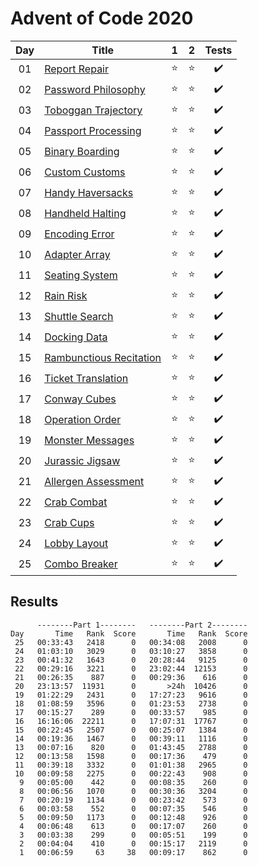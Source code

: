 # Advent of Code 2020

| Day | Title                                                           |   1    |   2    |       Tests        |
| :-: | --------------------------------------------------------------- | :----: | :----: | :----------------: |
| 01  | [Report Repair](https://adventofcode.com/2020/day/1)            | :star: | :star: | :heavy_check_mark: |
| 02  | [Password Philosophy](https://adventofcode.com/2020/day/2)      | :star: | :star: | :heavy_check_mark: |
| 03  | [Toboggan Trajectory](https://adventofcode.com/2020/day/3)      | :star: | :star: | :heavy_check_mark: |
| 04  | [Passport Processing](https://adventofcode.com/2020/day/4)      | :star: | :star: | :heavy_check_mark: |
| 05  | [Binary Boarding](https://adventofcode.com/2020/day/5)          | :star: | :star: | :heavy_check_mark: |
| 06  | [Custom Customs](https://adventofcode.com/2020/day/6)           | :star: | :star: | :heavy_check_mark: |
| 07  | [Handy Haversacks](https://adventofcode.com/2020/day/7)         | :star: | :star: | :heavy_check_mark: |
| 08  | [Handheld Halting](https://adventofcode.com/2020/day/8)         | :star: | :star: | :heavy_check_mark: |
| 09  | [Encoding Error](https://adventofcode.com/2020/day/9)           | :star: | :star: | :heavy_check_mark: |
| 10  | [Adapter Array](https://adventofcode.com/2020/day/10)           | :star: | :star: | :heavy_check_mark: |
| 11  | [Seating System](https://adventofcode.com/2020/day/11)          | :star: | :star: | :heavy_check_mark: |
| 12  | [Rain Risk](https://adventofcode.com/2020/day/12)               | :star: | :star: | :heavy_check_mark: |
| 13  | [Shuttle Search](https://adventofcode.com/2020/day/13)          | :star: | :star: | :heavy_check_mark: |
| 14  | [Docking Data](https://adventofcode.com/2020/day/14)            | :star: | :star: | :heavy_check_mark: |
| 15  | [Rambunctious Recitation](https://adventofcode.com/2020/day/15) | :star: | :star: | :heavy_check_mark: |
| 16  | [Ticket Translation](https://adventofcode.com/2020/day/16)      | :star: | :star: | :heavy_check_mark: |
| 17  | [Conway Cubes](https://adventofcode.com/2020/day/17)            | :star: | :star: | :heavy_check_mark: |
| 18  | [Operation Order](https://adventofcode.com/2020/day/18)         | :star: | :star: | :heavy_check_mark: |
| 19  | [Monster Messages](https://adventofcode.com/2020/day/19)        | :star: | :star: | :heavy_check_mark: |
| 20  | [Jurassic Jigsaw](https://adventofcode.com/2020/day/20)         | :star: | :star: | :heavy_check_mark: |
| 21  | [Allergen Assessment](https://adventofcode.com/2020/day/21)     | :star: | :star: | :heavy_check_mark: |
| 22  | [Crab Combat](https://adventofcode.com/2020/day/22)             | :star: | :star: | :heavy_check_mark: |
| 23  | [Crab Cups](https://adventofcode.com/2020/day/23)               | :star: | :star: | :heavy_check_mark: |
| 24  | [Lobby Layout](https://adventofcode.com/2020/day/24)            | :star: | :star: | :heavy_check_mark: |
| 25  | [Combo Breaker](https://adventofcode.com/2020/day/25)           | :star: | :star: | :heavy_check_mark: |

## Results

```text
      --------Part 1--------   --------Part 2--------
Day       Time   Rank  Score       Time   Rank  Score
 25   00:33:43   2418      0   00:34:08   2008      0
 24   01:03:10   3029      0   03:10:27   3858      0
 23   00:41:32   1643      0   20:28:44   9125      0
 22   00:29:16   3221      0   23:02:44  12153      0
 21   00:26:35    887      0   00:29:36    616      0
 20   23:13:57  11931      0       >24h  10426      0
 19   01:22:29   2431      0   17:27:23   9616      0
 18   01:08:59   3596      0   01:23:53   2738      0
 17   00:15:27    289      0   00:33:57    985      0
 16   16:16:06  22211      0   17:07:31  17767      0
 15   00:22:45   2507      0   00:25:07   1384      0
 14   00:19:36   1467      0   00:39:11   1116      0
 13   00:07:16    820      0   01:43:45   2788      0
 12   00:13:58   1598      0   00:17:36    479      0
 11   00:39:18   3332      0   01:01:38   2965      0
 10   00:09:58   2275      0   00:22:43    908      0
  9   00:05:00    442      0   00:08:35    260      0
  8   00:06:56   1070      0   00:30:36   3204      0
  7   00:20:19   1134      0   00:23:42    573      0
  6   00:03:58    552      0   00:07:35    546      0
  5   00:09:50   1173      0   00:12:48    926      0
  4   00:06:48    613      0   00:17:07    260      0
  3   00:03:38    299      0   00:05:51    199      0
  2   00:04:04    410      0   00:15:17   2119      0
  1   00:06:59     63     38   00:09:17    862      0
```
